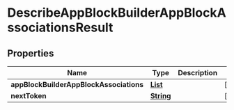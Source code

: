 

# DescribeAppBlockBuilderAppBlockAssociationsResult


## Properties

| Name | Type | Description | Notes |
|------------ | ------------- | ------------- | -------------|
|**appBlockBuilderAppBlockAssociations** | [**List**](List.md) |  |  [optional] |
|**nextToken** | [**String**](String.md) |  |  [optional] |



